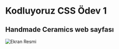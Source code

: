 # Kodluyoruz CSS Ödev 1
## Handmade Ceramics web sayfası 
![Ekran Resmi](img/kodluyoruzödev6gorsel.png)
